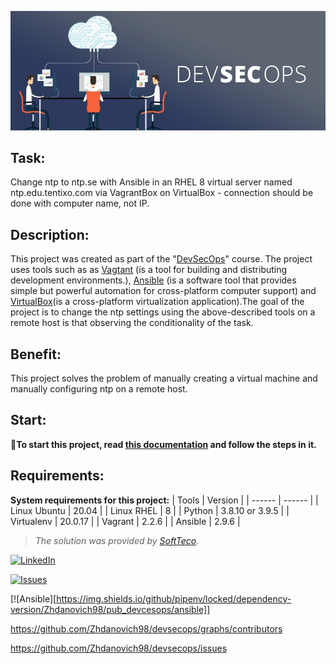 ![image](./files/devsecops_img.jpeg)
## Task: ##
Change ntp to ntp.se with Ansible in an RHEL 8 virtual server named ntp.edu.tentixo.com via VagrantBox on VirtualBox - connection should be done with computer name, not IP.

## Description: ##
This project was created as part of the "[DevSecOps](https://www.redhat.com/en/topics/devops/what-is-devsecops)" course. The project uses tools such as as [Vagtant](https://www.vagrantup.com/docs) (is a tool for building and distributing development environments.), [Ansible](https://docs.ansible.com/) (is a software tool that provides simple but powerful automation for cross-platform computer support) and [VirtualBox](https://www.virtualbox.org/wiki/Documentation)(is a cross-platform virtualization application).The goal of the project is to change the ntp settings using the above-described tools on a remote host is that observing the conditionality of the task.

## Benefit: ##
This project solves the problem of manually creating a virtual machine and manually configuring ntp on a remote host.

## Start: ##

📎**To start this project, read [this documentation](https://github.com/Zhdanovich98/devsecops/blob/main/files/for_start.md) and follow the steps in it.**

## Requirements: ##

**System requirements for this project:**
| Tools | Version |
| ------ | ------ |
| Linux Ubuntu | 20.04 |
| Linux RHEL | 8 |
| Python | 3.8.10 or 3.9.5 |
| Virtualenv | 20.0.17 |
| Vagrant | 2.2.6 |
| Ansible | 2.9.6 |

> *The solution was provided by [SoftTeco](https://softteco.by/).*

[![LinkedIn][linkedin-shield]][linkedin-url]

[![Issues][issues-shield]][issues-url]

[![Ansible][https://img.shields.io/github/pipenv/locked/dependency-version/Zhdanovich98/pub_devcesops/ansible]]


<!-- MARKDOWN LINKS & IMAGES -->
<!-- https://www.markdownguide.org/basic-syntax/#reference-style-links -->
[contributors-shield]: https://img.shields.io/github/contributors/github_username/repo_name.svg?style=for-the-badge
[contributors-url]: https://github.com/github_username/repo_name/graphs/contributors
[forks-shield]: https://img.shields.io/github/forks/github_username/repo_name.svg?style=for-the-badge
[forks-url]: https://github.com/github_username/repo_name/network/members
[stars-shield]: https://img.shields.io/github/stars/github_username/repo_name.svg?style=for-the-badge
[stars-url]: https://github.com/github_username/repo_name/stargazers
[issues-shield]: https://img.shields.io/github/issues/github_username/repo_name.svg?style=for-the-badge
[issues-url]: https://github.com/Zhdanovich98/devsecops/issues
[license-shield]: https://img.shields.io/github/license/github_username/repo_name.svg?style=for-the-badge
[license-url]: https://github.com/github_username/repo_name/blob/master/LICENSE.txt
[linkedin-shield]: https://img.shields.io/badge/-LinkedIn-black.svg?style=for-the-badge&logo=linkedin&colorB=555
[linkedin-url]: https://www.linkedin.com/company/softteco-team



https://github.com/Zhdanovich98/devsecops/graphs/contributors

https://github.com/Zhdanovich98/devsecops/issues
